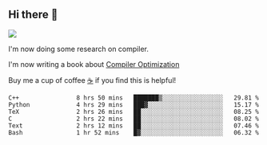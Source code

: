


<!--
**liusy58/liusy58** is a ✨ _special_ ✨ repository because its `README.md` (this file) appears on your GitHub profile.

Here are some ideas to get you started:

- 🔭 I’m currently working on ...
- 🌱 I’m currently learning ...
- 👯 I’m looking to collaborate on ...
- 🤔 I’m looking for help with ...
- 💬 Ask me about ...
- 📫 How to reach me: ...
- 😄 Pronouns: ...
- ⚡ Fun fact: ...
-->
<!--
![](https://komarev.com/ghpvc/?username=liusy58&color=brightgreen&label=PROFILE+VIEWS)




- 🔭 I’m currently working on my .
- 📫 How to reach me:plz contact me by [email](liusy58@,ail2.sysu.edu.cn) or WeChat(LIUSIYU_58)
- 🏫 I'm an undergraduate in Sun-Yat-sen University majoring in the computer science. Expected to graduate in Spring 2021.
- 👯 I'm now interested in System such as OS, Compiler and Database. 
- 🤔 I’m looking for help with Database System.
-->

## Hi there 👋
![](https://komarev.com/ghpvc/?username=liusy58&color=brightgreen&label=PROFILE+VIEWS)



I'm now doing some research on compiler.

I'm now writing a book about [Compiler Optimization](https://github.com/liusy58/CompilerNotes) 

Buy me a cup of coffee [☕️](https://user-images.githubusercontent.com/45984215/202376581-4837a283-4812-4063-82bc-cc9c3101d3a5.jpg) if you find this is helpful!


 <!--START_SECTION:waka-->

```text
C++                8 hrs 50 mins   ███████▒░░░░░░░░░░░░░░░░░   29.81 %
Python             4 hrs 29 mins   ███▓░░░░░░░░░░░░░░░░░░░░░   15.17 %
TeX                2 hrs 26 mins   ██░░░░░░░░░░░░░░░░░░░░░░░   08.25 %
C                  2 hrs 22 mins   ██░░░░░░░░░░░░░░░░░░░░░░░   08.02 %
Text               2 hrs 12 mins   ██░░░░░░░░░░░░░░░░░░░░░░░   07.46 %
Bash               1 hr 52 mins    █▓░░░░░░░░░░░░░░░░░░░░░░░   06.32 %
```

<!--END_SECTION:waka-->
